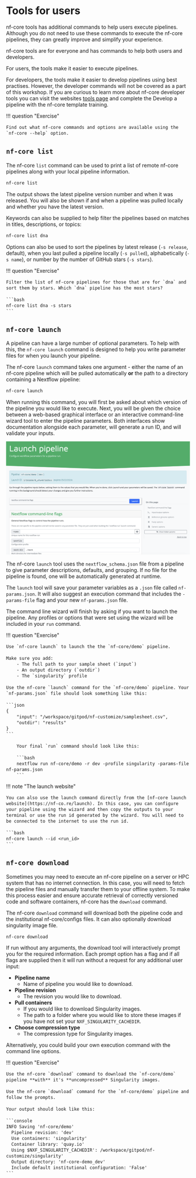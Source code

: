 # Tools for users

nf-core tools has additional commands to help users execute pipelines. Although you do not need to use these commands to execute the nf-core pipelines, they can greatly improve and simplify your experience.

nf-core tools are for everyone and has commands to help both users and developers.

For users, the tools make it easier to execute pipelines.

For developers, the tools make it easier to develop pipelines using best practises. However, the developer commands will not be covered as a part of this workshop. If you are curious to learn more about nf-core developer tools you can visit the websites [tools page](https://nf-co.re/tools/) and complete the Develop a pipeline with the nf-core template training.

!!! question "Exercise"

    Find out what nf-core commands and options are available using the `nf-core --help` option.

## `nf-core list`

The nf-core `list` command can be used to print a list of remote nf-core pipelines along with your local pipeline information.

```bash
nf-core list
```

The output shows the latest pipeline version number and when it was released. You will also be shown if and when a pipeline was pulled locally and whether you have the latest version.

Keywords can also be supplied to help filter the pipelines based on matches in titles, descriptions, or topics:

```bash
nf-core list dna
```

Options can also be used to sort the pipelines by latest release (`-s release`, default), when you last pulled a pipeline locally (`-s pulled`), alphabetically (`-s name`), or number by the number of GitHub stars (`-s stars`).

!!! question "Exercise"

    Filter the list of nf-core pipelines for those that are for `dna` and sort them by stars. Which `dna` pipeline has the most stars?

    ```bash
    nf-core list dna -s stars
    ```

## `nf-core launch`

A pipeline can have a large number of optional parameters. To help with this, the `nf-core launch` command is designed to help you write parameter files for when you launch your pipeline.

The nf-core `launch` command takes one argument - either the name of an nf-core pipeline which will be pulled automatically **or** the path to a directory containing a Nextflow pipeline:

```bash
nf-core launch
```

When running this command, you will first be asked about which version of the pipeline you would like to execute. Next, you will be given the choice between a web-based graphical interface or an interactive command-line wizard tool to enter the pipeline parameters. Both interfaces show documentation alongside each parameter, will generate a run ID, and will validate your inputs.

![nf-core launch](img/launch.png)

The nf-core `launch` tool uses the `nextflow_schema.json` file from a pipeline to give parameter descriptions, defaults, and grouping. If no file for the pipeline is found, one will be automatically generated at runtime.

The `launch` tool will save your parameter variables as a `.json` file called `nf-params.json`. It will also suggest an execution command that includes the `-params-file` flag and your new `nf-params.json` file.

The command line wizard will finish by asking if you want to launch the pipeline. Any profiles or options that were set using the wizard will be included in your `run` command.

!!! question "Exercise"

    Use `nf-core launch` to launch the the `nf-core/demo` pipeline.

    Make sure you add:
        - The full path to your sample sheet (`input`)
        - An output directory (`outdir`)
        - The `singularity` profile

    Use the nf-core `launch` command for the `nf-core/demo` pipeline. Your `nf-params.json` file should look something like this:

    ```json
    {
        "input": "/workspace/gitpod/nf-customize/samplesheet.csv",
        "outdir": "results"
    }
    ```

        Your final `run` command should look like this:

        ```bash
        nextflow run nf-core/demo -r dev -profile singularity -params-file nf-params.json
        ```

!!! note "The launch website"

    You can also use the launch command directly from the [nf-core launch website](https://nf-co.re/launch). In this case, you can configure your pipeline using the wizard and then copy the outputs to your terminal or use the run id generated by the wizard. You will need to be connected to the internet to use the run id.

    ```bash
    nf-core launch --id <run_id>
    ```

## `nf-core download`

Sometimes you may need to execute an nf-core pipeline on a server or HPC system that has no internet connection. In this case, you will need to fetch the pipeline files and manually transfer them to your offline system. To make this process easier and ensure accurate retrieval of correctly versioned code and software containers, nf-core has the `download` command.

The nf-core `download` command will download both the pipeline code and the institutional nf-core/configs files. It can also optionally download singularity image file.

```bash
nf-core download
```

If run without any arguments, the download tool will interactively prompt you for the required information. Each prompt option has a flag and if all flags are supplied then it will run without a request for any additional user input:

-   **Pipeline name**
    -   Name of pipeline you would like to download.
-   **Pipeline revision**
    -   The revision you would like to download.
-   **Pull containers**
    -   If you would like to download Singularity images.
    -   The path to a folder where you would like to store these images if you have not set your `NXF_SINGULARITY_CACHEDIR`.
-   **Choose compression type**
    -   The compression type for Singularity images.

Alternatively, you could build your own execution command with the command line options.

!!! question "Exercise"

    Use the nf-core `download` command to download the `nf-core/demo` pipeline **with** it's **uncompressed** Singularity images.

    Use the nf-core `download` command for the `nf-core/demo` pipeline and follow the prompts.

    Your output should look like this:

    ```console
    INFO Saving 'nf-core/demo'
      Pipeline revision: 'dev'
      Use containers: 'singularity'
      Container library: 'quay.io'
      Using $NXF_SINGULARITY_CACHEDIR': /workspace/gitpod/nf-customize/singularity'
      Output directory: 'nf-core-demo_dev'
      Include default institutional configuration: 'False'
    ```
    